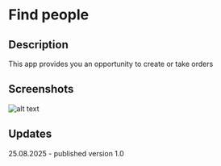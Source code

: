 # Find people

## Description

This app provides you an opportunity to create or take orders

## Screenshots

![alt text](https://github.com/revenant1887/FindPeople/blob/main/Screenshots/createOrderTab.png?raw=true)

## Updates

25.08.2025 - published version 1.0
